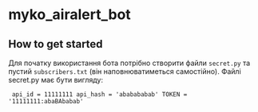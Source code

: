 # myko_airalert_bot
## How to get started
Для початку використання бота потрібно створити файли <code>secret.py</code> та пустий <code>subscribers.txt</code> (він наповнюватиметься самостійно). Файлі secret.py має бути вигляду:
<code><pre>
api_id = 11111111
api_hash = 'ababababab'
TOKEN = '11111111:abaBAbabab'
</pre></code>
